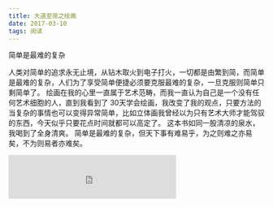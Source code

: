 ```yaml
---
title: 大道至简之绘画
date: 2017-03-10
tags: 阅读
---
```


简单是最难的复杂
<!-- more -->
人类对简单的追求永无止境，从钻木取火到电子打火，一切都是由繁到简，而简单是最难的复杂，人们为了享受简单便捷必须要克服最难的复杂，一旦克服则简单只剩简单了。
绘画在我的心里一直属于艺术范畴，而我一直认为自己是一个没有任何艺术细胞的人，直到我看到了 30天学会绘画，我改变了我的观点，只要方法的当复杂的事情也可以变得异常简单，比如立体画我曾经以为只有艺术大师才能驾驭的东西，今天似乎只要花点时间就都可以高定了。
这本书如同一股清凉的泉水，我喝到了全身清爽。
简单是最难的复杂，但天下事有难易乎，为之则难之亦易矣，不为则易者亦难矣。
<iframe frameborder="no" border="0" marginwidth="0" marginheight="0" width=330 height=86 src="http://music.163.com/outchain/player?type=2&id=430685732&auto=1&height=66"></iframe>

